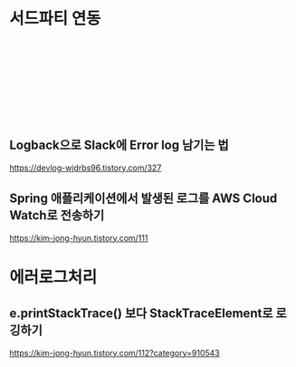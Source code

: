 


# 서드파티 연동

[]()
<br/>

[]()
<br/>

[]()
<br/>

[]()
<br/>

[]()
<br/>
## Logback으로 Slack에 Error log 남기는 법

https://devlog-wjdrbs96.tistory.com/327


## Spring 애플리케이션에서 발생된 로그를 AWS Cloud Watch로 전송하기

https://kim-jong-hyun.tistory.com/111



# 에러로그처리


## e.printStackTrace() 보다 StackTraceElement로 로깅하기

https://kim-jong-hyun.tistory.com/112?category=910543